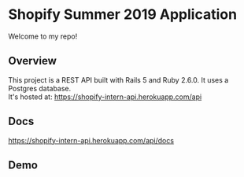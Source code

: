 # Shopify Summer 2019 Application

Welcome to my repo!

## Overview
This project is a REST API built with Rails 5 and Ruby 2.6.0.
It uses a Postgres database.  
It's hosted at: https://shopify-intern-api.herokuapp.com/api


## Docs
https://shopify-intern-api.herokuapp.com/api/docs

## Demo

